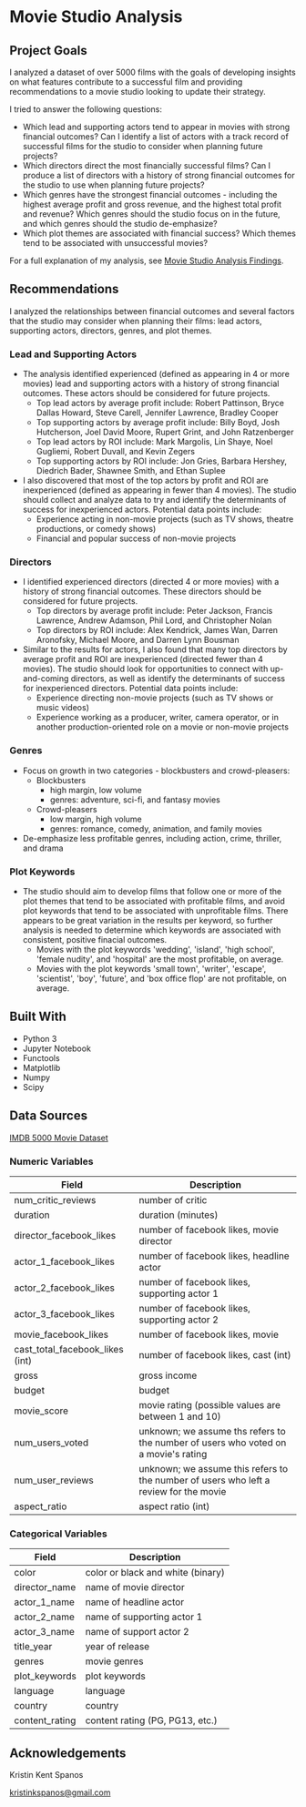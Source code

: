 # Movie Studio Analysis

## Project Goals
I analyzed a dataset of over 5000 films with the goals of developing insights on what features contribute to a successful film and providing recommendations to a movie studio looking to update their strategy.

I tried to answer the following questions:
* Which lead and supporting actors tend to appear in movies with strong financial outcomes? Can I identify a list of actors with a track record of successful films for the studio to consider when planning future projects?
* Which directors direct the most financially successful films? Can I produce a list of directors with a history of strong financial outcomes for the studio to use when planning future projects?
* Which genres have the strongest financial outcomes - including the highest average profit and gross revenue, and the highest total profit and revenue? Which genres should the studio focus on in the future, and which genres should the studio de-emphasize?
* Which plot themes are associated with financial success? Which themes tend to be associated with unsuccessful movies? 

For a full explanation of my analysis, see [Movie Studio Analysis Findings](https://github.com/kristinkspanos/data_analysis_movie_studio/blob/main/findings_blog_post.md).

## Recommendations
I analyzed the relationships between financial outcomes and several factors that the studio may consider when planning their films: lead actors, supporting actors, directors, genres, and plot themes.

### Lead and Supporting Actors
* The analysis identified experienced (defined as appearing in 4 or more movies) lead and supporting actors with a history of strong financial outcomes. These actors should be considered for future projects.
  * Top lead actors by average profit include: Robert Pattinson, Bryce Dallas Howard, Steve Carell, Jennifer Lawrence, Bradley Cooper
  * Top supporting actors by average profit include: Billy Boyd, Josh Hutcherson, Joel David Moore, Rupert Grint, and John Ratzenberger
  * Top lead actors by ROI include: Mark Margolis, Lin Shaye, Noel Gugliemi, Robert Duvall, and Kevin Zegers
  * Top supporting actors by ROI include: Jon Gries, Barbara Hershey, Diedrich Bader, Shawnee Smith, and Ethan Suplee
* I also discovered that most of the top actors by profit and ROI are inexperienced (defined as appearing in fewer than 4 movies). The studio should collect and analyze data to try and identify the determinants of success for inexperienced actors. Potential data points include: 
  * Experience acting in non-movie projects (such as TV shows, theatre productions, or comedy shows)
  * Financial and popular success of non-movie projects

### Directors
 * I identified experienced directors (directed 4 or more movies) with a history of strong financial outcomes. These directors should be considered for future projects.
   * Top directors by average profit include: Peter Jackson, Francis Lawrence, Andrew Adamson, Phil Lord, and Christopher Nolan
   * Top directors by ROI include: Alex Kendrick, James Wan, Darren Aronofsky, Michael Moore, and Darren Lynn Bousman
* Similar to the results for actors, I also found that many top directors by average profit and ROI are inexperienced (directed fewer than 4 movies). The studio should look for opportunities to connect with up-and-coming directors, as well as identify the determinants of success for inexperienced directors. Potential data points include:
  *  Experience directing non-movie projects (such as TV shows or music videos)
  *  Experience working as a producer, writer, camera operator, or in another production-oriented role on a movie or non-movie projects

### Genres
* Focus on growth in two categories - blockbusters and crowd-pleasers:
  *	Blockbusters
    *	high margin, low volume
    *	genres: adventure, sci-fi, and fantasy movies
  *	Crowd-pleasers
    * low margin, high volume	 
    *	genres: romance, comedy, animation, and family movies
 * De-emphasize	less profitable genres, including action, crime, thriller, and drama

### Plot Keywords
* The studio should aim to develop films that follow one or more of the plot themes that tend to be associated with profitable films, and avoid plot keywords that tend to be associated with unprofitable films. There appears to be great variation in the results per keyword, so further analysis is needed to determine which keywords are associated with consistent, positive finacial outcomes.
   * Movies with the plot keywords 'wedding', 'island', 'high school', 'female nudity', and 'hospital' are the most profitable, on average.
   * Movies with the plot keywords 'small town', 'writer', 'escape', 'scientist', 'boy', 'future', and 'box office flop' are not profitable, on average.

## Built With
* Python 3
* Jupyter Notebook
* Functools
* Matplotlib
* Numpy
* Scipy

## Data Sources
[IMDB 5000 Movie Dataset](https://www.kaggle.com/carolzhangdc/imdb-5000-movie-dataset)

### Numeric Variables
Field | Description
------------ | -------------
num_critic_reviews| number of critic
duration | duration (minutes)
director_facebook_likes| number of facebook likes, movie director 
actor_1_facebook_likes| number of facebook likes, headline actor
actor_2_facebook_likes| number of facebook likes, supporting actor 1
actor_3_facebook_likes| number of facebook likes, supporting actor 2
movie_facebook_likes| number of facebook likes, movie
cast_total_facebook_likes (int)| number of facebook likes, cast (int)
gross| gross income
budget| budget
movie_score| movie rating (possible values are between 1 and 10)
num_users_voted | unknown; we assume ths refers to the number of users who voted on a movie's rating
num_user_reviews| unknown; we assume this refers to the number of users who left a review for the movie
aspect_ratio | aspect ratio (int)

### Categorical Variables
Field | Description
------------ | -------------
color| color or black and white (binary)
director_name| name of movie director
actor_1_name| name of headline actor
actor_2_name| name of supporting actor 1
actor_3_name| name of support actor 2
title_year| year of release
genres| movie genres
plot_keywords| plot keywords
language| language
country| country
content_rating| content rating (PG, PG13, etc.)

## Acknowledgements
Kristin Kent Spanos

kristinkspanos@gmail.com
